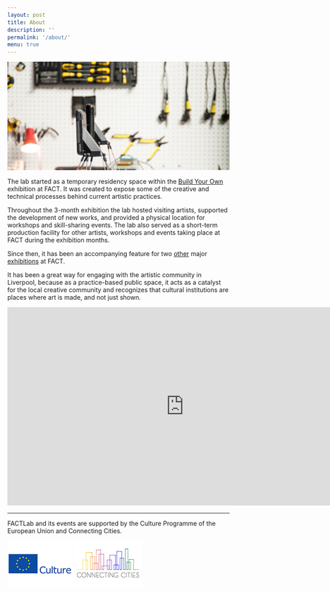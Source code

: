```yaml
---
layout: post
title: About
description: ''
permalink: '/about/'
menu: true
---
```

![](/assets/lab/lab00.jpg)

The lab started as a temporary residency space within the [Build Your Own](http://www.fact.co.uk/projects/build-your-own-tools-for-sharing.aspx) exhibition at FACT. It was created to expose some of the creative and technical processes behind current artistic practices.

Throughout the 3-month exhibition the lab hosted visiting artists, supported the development of new works, and provided a physical location for workshops and skill-sharing events. The lab also served as a short-term production facility for other artists, workshops and events taking place at FACT during the exhibition months.

Since then, it has been an accompanying feature for two [other](http://www.fact.co.uk/projects/lesions-in-the-landscape.aspx) major [exhibitions](http://www.fact.co.uk/projects/follow.aspx) at FACT.

It has been a great way for engaging with the artistic community in Liverpool, because as a practice-based public space, it acts as a catalyst for the local creative community and recognizes that cultural institutions are places where art is made, and not just shown.

<iframe src="https://player.vimeo.com/video/138622824?byline=0&amp;portrait=0" width="800" height="450" frameborder="0" allowfullscreen="allowfullscreen"></iframe>

* * *

FACTLab and its events are supported by the Culture Programme of the European Union and Connecting Cities.

![](/assets/logos/eu-culture.jpg)
![](/assets/logos/connecting-cities.jpg)
